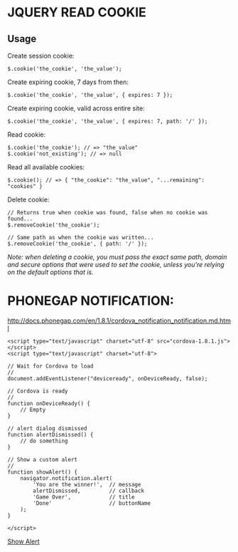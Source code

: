 JQUERY READ COOKIE
==================

## Usage

Create session cookie:

    $.cookie('the_cookie', 'the_value');

Create expiring cookie, 7 days from then:

    $.cookie('the_cookie', 'the_value', { expires: 7 });

Create expiring cookie, valid across entire site:

    $.cookie('the_cookie', 'the_value', { expires: 7, path: '/' });

Read cookie:

    $.cookie('the_cookie'); // => "the_value"
    $.cookie('not_existing'); // => null

Read all available cookies:

    $.cookie(); // => { "the_cookie": "the_value", "...remaining": "cookies" }

Delete cookie:

    // Returns true when cookie was found, false when no cookie was found...
    $.removeCookie('the_cookie');

    // Same path as when the cookie was written...
    $.removeCookie('the_cookie', { path: '/' });

*Note: when deleting a cookie, you must pass the exact same path, domain and secure options that were used to set the cookie, unless you're relying on the default options that is.*

PHONEGAP NOTIFICATION:
======================

http://docs.phonegap.com/en/1.8.1/cordova_notification_notification.md.html

<!DOCTYPE html>
<html>
  <head>
    <title>Notification Example</title>

    <script type="text/javascript" charset="utf-8" src="cordova-1.8.1.js"></script>
    <script type="text/javascript" charset="utf-8">

    // Wait for Cordova to load
    //
    document.addEventListener("deviceready", onDeviceReady, false);

    // Cordova is ready
    //
    function onDeviceReady() {
        // Empty
    }

    // alert dialog dismissed
    function alertDismissed() {
        // do something
    }

    // Show a custom alert
    //
    function showAlert() {
        navigator.notification.alert(
            'You are the winner!',  // message
            alertDismissed,         // callback
            'Game Over',            // title
            'Done'                  // buttonName
        );
    }

    </script>
  </head>
  <body>
    <p><a href="#" onclick="showAlert(); return false;">Show Alert</a></p>
  </body>
</html>



